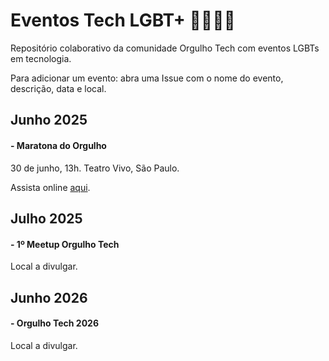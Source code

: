 # Eventos Tech LGBT+ 🏳️‍🌈🏳️‍⚧️

Repositório colaborativo da comunidade Orgulho Tech com eventos LGBTs em tecnologia.

Para adicionar um evento: abra uma Issue com o nome do evento, descrição, data e local.

## Junho 2025

#### - Maratona do Orgulho
30 de junho, 13h. Teatro Vivo, São Paulo.

Assista online [aqui](https://materiais.nohssomos.com.br/lp-maratona-vivo-online).

## Julho 2025

#### - 1º Meetup Orgulho Tech
Local a divulgar.

## Junho 2026

#### - Orgulho Tech 2026
Local a divulgar.

